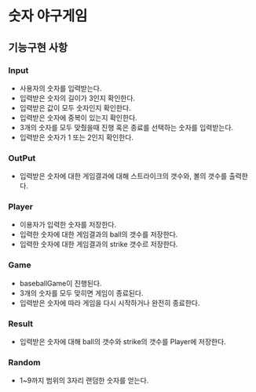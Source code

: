# 숫자 야구게임
## 기능구현 사항

### Input
* 사용자의 숫자를 입력받는다.
* 입력받은 숫자의 길이가 3인지 확인한다.
* 입력받은 값이 모두 숫자인지 확인한다.
* 입력받은 숫자에 중복이 있는지 확인한다.
* 3개의 숫자를 모두 맞췄을때 진행 혹은 종료를 선택하는 숫자를 입력받는다.
* 입력받은 숫자가 1 또는 2인지 확인한다.

### OutPut
* 입력받은 숫자에 대한 게임결과에 대해 스트라이크의 갯수와, 볼의 갯수를 출력한다.

### Player
* 이용자가 입력한 숫자를 저장한다.
* 입력한 숫자에 대한 게임결과의 ball의 갯수를 저장한다.
* 입력한 숫자에 대한 게임결과의 strike 갯수르 저장한다.

### Game
* baseballGame이 진행된다.
* 3개의 숫자를 모두 맞히면 게임이 종료된다.
* 입력받은 숫자에 따라 게임을 다시 시작하거나 완전히 종료한다.

### Result
* 입력받은 숫자에 대해 ball의 갯수와 strike의 갯수를 Player에 저장한다.

### Random
* 1~9까지 범위의 3자리 랜덤한 숫자를 얻는다.
